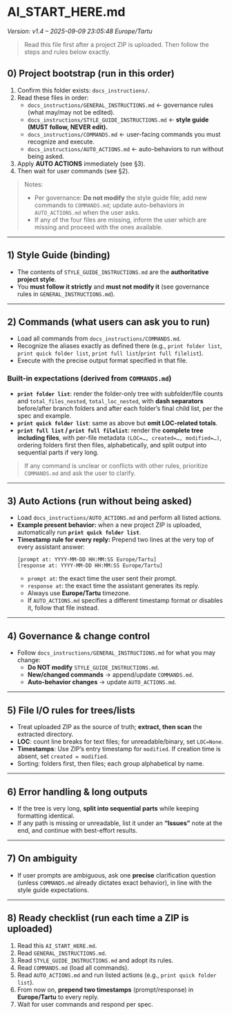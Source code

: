 # AI_START_HERE.md

_Version: v1.4 – 2025-09-09 23:05:48 Europe/Tartu_









> Read this file first after a project ZIP is uploaded. Then follow the steps and rules below exactly.

## 0) Project bootstrap (run in this order)
1. Confirm this folder exists: `docs_instructions/`.
2. Read these files in order:
   - `docs_instructions/GENERAL_INSTRUCTIONS.md`  ← governance rules (what may/may not be edited).
   - `docs_instructions/STYLE_GUIDE_INSTRUCTIONS.md` ← **style guide (MUST follow, NEVER edit).**
   - `docs_instructions/COMMANDS.md` ← user-facing commands you must recognize and execute.
   - `docs_instructions/AUTO_ACTIONS.md` ← auto-behaviors to run without being asked.
3. Apply **AUTO ACTIONS** immediately (see §3).
4. Then wait for user commands (see §2).

> Notes:
> - Per governance: **Do not modify** the style guide file; add new commands to `COMMANDS.md`; update auto-behaviors in `AUTO_ACTIONS.md` when the user asks.
> - If any of the four files are missing, inform the user which are missing and proceed with the ones available.

---

## 1) Style Guide (binding)
- The contents of `STYLE_GUIDE_INSTRUCTIONS.md` are the **authoritative project style**.
- You **must follow it strictly** and **must not modify it** (see governance rules in `GENERAL_INSTRUCTIONS.md`).

---

## 2) Commands (what users can ask you to run)
- Load all commands from `docs_instructions/COMMANDS.md`.
- Recognize the aliases exactly as defined there (e.g., `print folder list`, `print quick folder list`, `print full list`/`print full filelist`).
- Execute with the precise output format specified in that file.

### Built-in expectations (derived from `COMMANDS.md`)
- **`print folder list`**: render the folder-only tree with subfolder/file counts and `total_files_nested`, `total_loc_nested`, with **dash separators** before/after branch folders and after each folder’s final child list, per the spec and example.
- **`print quick folder list`**: same as above but **omit LOC-related totals**.
- **`print full list` / `print full filelist`**: render the **complete tree including files**, with per-file metadata `(LOC=…, created=…, modified=…)`, ordering folders first then files, alphabetically, and split output into sequential parts if very long.

> If any command is unclear or conflicts with other rules, prioritize `COMMANDS.md` and ask the user to clarify.

---

## 3) Auto Actions (run without being asked)
- Load `docs_instructions/AUTO_ACTIONS.md` and perform all listed actions.
- **Example present behavior:** when a new project ZIP is uploaded, automatically run **`print quick folder list`**.
- **Timestamp rule for every reply:** Prepend two lines at the very top of every assistant answer:
  ```
  [prompt at: YYYY-MM-DD HH:MM:SS Europe/Tartu]
  [response at: YYYY-MM-DD HH:MM:SS Europe/Tartu]
  ```
  - `prompt at`: the exact time the user sent their prompt.
  - `response at`: the exact time the assistant generates its reply.
  - Always use **Europe/Tartu** timezone.
  - If `AUTO_ACTIONS.md` specifies a different timestamp format or disables it, follow that file instead.

---

## 4) Governance & change control
- Follow `docs_instructions/GENERAL_INSTRUCTIONS.md` for what you may change:
  - **Do NOT modify** `STYLE_GUIDE_INSTRUCTIONS.md`.
  - **New/changed commands** → append/update `COMMANDS.md`.
  - **Auto-behavior changes** → update `AUTO_ACTIONS.md`.

---

## 5) File I/O rules for trees/lists
- Treat uploaded ZIP as the source of truth; **extract, then scan** the extracted directory.
- **LOC**: count line breaks for text files; for unreadable/binary, set `LOC=None`.
- **Timestamps**: Use ZIP’s entry timestamp for `modified`. If creation time is absent, set `created = modified`.
- Sorting: folders first, then files; each group alphabetical by name.

---

## 6) Error handling & long outputs
- If the tree is very long, **split into sequential parts** while keeping formatting identical.
- If any path is missing or unreadable, list it under an **“Issues”** note at the end, and continue with best-effort results.

---

## 7) On ambiguity
- If user prompts are ambiguous, ask one **precise** clarification question (unless `COMMANDS.md` already dictates exact behavior), in line with the style guide expectations.

---

## 8) Ready checklist (run each time a ZIP is uploaded)
1. Read this `AI_START_HERE.md`.
2. Read `GENERAL_INSTRUCTIONS.md`.
3. Read `STYLE_GUIDE_INSTRUCTIONS.md` and adopt its rules.
4. Read `COMMANDS.md` (load all commands).
5. Read `AUTO_ACTIONS.md` and run listed actions (e.g., `print quick folder list`).
6. From now on, **prepend two timestamps** (prompt/response) in **Europe/Tartu** to every reply.
7. Wait for user commands and respond per spec.
